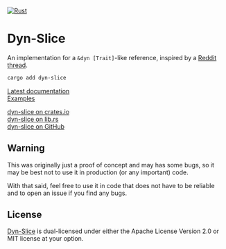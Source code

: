 [![Rust](https://github.com/tomBoddaert/dyn-slice/actions/workflows/rust.yml/badge.svg?event=push)](https://github.com/tomBoddaert/dyn-slice/actions/workflows/rust.yml)

# Dyn-Slice

An implementation for a `&dyn [Trait]`-like reference, inspired by a [Reddit thread](https://www.reddit.com/r/rust/comments/14i08gz/dyn_slices).

```sh
cargo add dyn-slice
```

[Latest documentation](https://docs.rs/dyn-slice/latest/dyn_slice/)  
[Examples](/examples/)

[dyn-slice on crates.io](https://crates.io/crates/dyn-slice)  
[dyn-slice on lib.rs](https://lib.rs/crates/dyn-slice)  
[dyn-slice on GitHub](https://github.com/tomBoddaert/dyn-slice)

## Warning

This was originally just a proof of concept and may has some bugs, so it may be best not to use it in production (or any important) code.

With that said, feel free to use it in code that does not have to be reliable and to open an issue if you find any bugs.

## License

[Dyn-Slice](https://github.com/tomBoddaert/dyn-slice) is dual-licensed under either the Apache License Version 2.0 or MIT license at your option.

